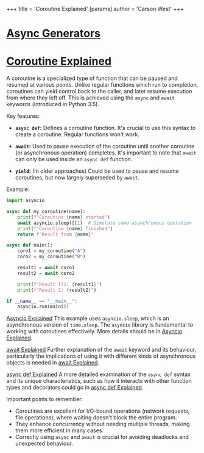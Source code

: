 +++
 title = 'Coroutine Explained'
[params]
	author = 'Carson West'
+++
# [Async Generators](./../async-generators/)
# [Coroutine Explained](./../coroutine-explained/) 
A coroutine is a specialized type of function that can be paused and resumed at various points.  Unlike regular functions which run to completion, coroutines can yield control back to the caller, and later resume execution from where they left off.  This is achieved using the `async` and `await` keywords (introduced in Python 3.5).

Key features:

* **`async def`:** Defines a coroutine function.  It's crucial to use this syntax to create a coroutine.  Regular functions won't work.

* **`await`:**  Used to pause execution of the coroutine until another coroutine (or asynchronous operation) completes.  It's important to note that `await` can only be used inside an `async def` function.


* **`yield`:** (In older approaches)  Could be used to pause and resume coroutines, but now largely superseded by `await`.


Example:

```python
import asyncio

async def my_coroutine(name):
    print(f"Coroutine {name} started")
    await asyncio.sleep([[1)  # Simulate some asynchronous operation
    print(f"Coroutine {name} finished")
    return f"Result from {name}"

async def main():
    coro1 = my_coroutine("A")
    coro2 = my_coroutine("B")

    result1 = await coro1
    result2 = await coro2

    print(f"Result [[1: {result1}")
    print(f"Result 2: {result2}")

if __name__ == "__main__":
    asyncio.run(main())
```

[Asyncio Explained](./../asyncio-explained/)  This example uses `asyncio.sleep`, which is an asynchronous version of `time.sleep`.  The `asyncio` library is fundamental to working with coroutines effectively.  More details should be in [Asyncio Explained](./../asyncio-explained/).

[await Explained](./../await-explained/)  Further explanation of the `await` keyword and its behaviour, particularly the implications of using it with different kinds of asynchronous objects is needed in [await Explained](./../await-explained/).

[async def Explained](./../async-def-explained/)  A more detailed examination of the `async def` syntax and its unique characteristics, such as how it interacts with other function types and decorators could go in [async def Explained](./../async-def-explained/).


Important points to remember:

* Coroutines are excellent for I/O-bound operations (network requests, file operations), where waiting doesn't block the entire program.
*  They enhance concurrency without needing multiple threads, making them more efficient in many cases.
*  Correctly using `async` and `await` is crucial for avoiding deadlocks and unexpected behaviour.
